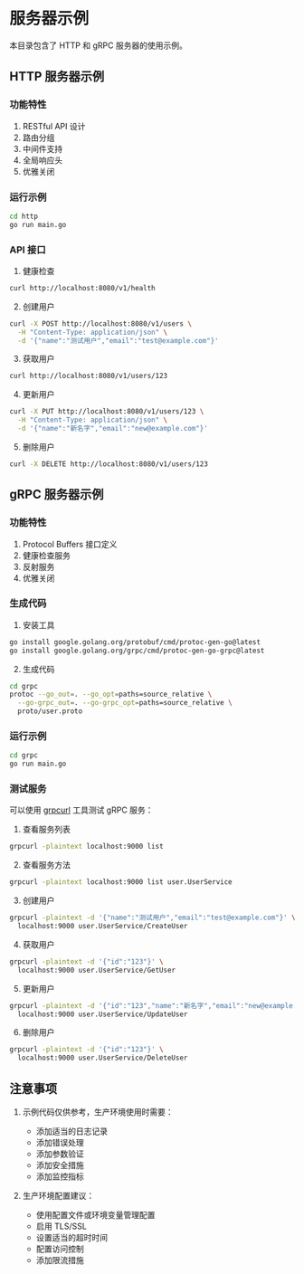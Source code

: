 # 服务器示例

本目录包含了 HTTP 和 gRPC 服务器的使用示例。

## HTTP 服务器示例

### 功能特性

1. RESTful API 设计
2. 路由分组
3. 中间件支持
4. 全局响应头
5. 优雅关闭

### 运行示例

```bash
cd http
go run main.go
```

### API 接口

1. 健康检查
```bash
curl http://localhost:8080/v1/health
```

2. 创建用户
```bash
curl -X POST http://localhost:8080/v1/users \
  -H "Content-Type: application/json" \
  -d '{"name":"测试用户","email":"test@example.com"}'
```

3. 获取用户
```bash
curl http://localhost:8080/v1/users/123
```

4. 更新用户
```bash
curl -X PUT http://localhost:8080/v1/users/123 \
  -H "Content-Type: application/json" \
  -d '{"name":"新名字","email":"new@example.com"}'
```

5. 删除用户
```bash
curl -X DELETE http://localhost:8080/v1/users/123
```

## gRPC 服务器示例

### 功能特性

1. Protocol Buffers 接口定义
2. 健康检查服务
3. 反射服务
4. 优雅关闭

### 生成代码

1. 安装工具
```bash
go install google.golang.org/protobuf/cmd/protoc-gen-go@latest
go install google.golang.org/grpc/cmd/protoc-gen-go-grpc@latest
```

2. 生成代码
```bash
cd grpc
protoc --go_out=. --go_opt=paths=source_relative \
  --go-grpc_out=. --go-grpc_opt=paths=source_relative \
  proto/user.proto
```

### 运行示例

```bash
cd grpc
go run main.go
```

### 测试服务

可以使用 [grpcurl](https://github.com/fullstorydev/grpcurl) 工具测试 gRPC 服务：

1. 查看服务列表
```bash
grpcurl -plaintext localhost:9000 list
```

2. 查看服务方法
```bash
grpcurl -plaintext localhost:9000 list user.UserService
```

3. 创建用户
```bash
grpcurl -plaintext -d '{"name":"测试用户","email":"test@example.com"}' \
  localhost:9000 user.UserService/CreateUser
```

4. 获取用户
```bash
grpcurl -plaintext -d '{"id":"123"}' \
  localhost:9000 user.UserService/GetUser
```

5. 更新用户
```bash
grpcurl -plaintext -d '{"id":"123","name":"新名字","email":"new@example.com"}' \
  localhost:9000 user.UserService/UpdateUser
```

6. 删除用户
```bash
grpcurl -plaintext -d '{"id":"123"}' \
  localhost:9000 user.UserService/DeleteUser
```

## 注意事项

1. 示例代码仅供参考，生产环境使用时需要：
   - 添加适当的日志记录
   - 添加错误处理
   - 添加参数验证
   - 添加安全措施
   - 添加监控指标

2. 生产环境配置建议：
   - 使用配置文件或环境变量管理配置
   - 启用 TLS/SSL
   - 设置适当的超时时间
   - 配置访问控制
   - 添加限流措施 